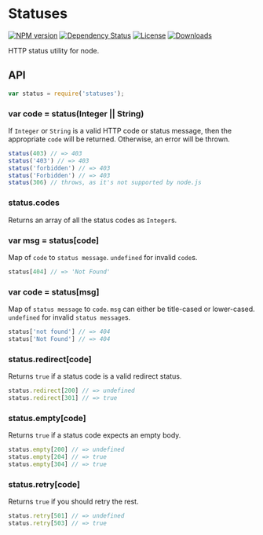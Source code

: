 # Statuses

[![NPM version][npm-image]][npm-url]
[![Dependency Status][david-image]][david-url]
[![License][license-image]][license-url]
[![Downloads][downloads-image]][downloads-url]

HTTP status utility for node.

## API

```js
var status = require('statuses');
```

### var code = status(Integer || String)

If `Integer` or `String` is a valid HTTP code or status message, then the appropriate `code` will be returned. Otherwise, an error will be thrown.

```js
status(403) // => 403
status('403') // => 403
status('forbidden') // => 403
status('Forbidden') // => 403
status(306) // throws, as it's not supported by node.js
```

### status.codes

Returns an array of all the status codes as `Integer`s.

### var msg = status[code]

Map of `code` to `status message`. `undefined` for invalid `code`s.

```js
status[404] // => 'Not Found'
```

### var code = status[msg]

Map of `status message` to `code`. `msg` can either be title-cased or lower-cased. `undefined` for invalid `status message`s.

```js
status['not found'] // => 404
status['Not Found'] // => 404
```

### status.redirect[code]

Returns `true` if a status code is a valid redirect status.

```js
status.redirect[200] // => undefined
status.redirect[301] // => true
```

### status.empty[code]

Returns `true` if a status code expects an empty body.

```js
status.empty[200] // => undefined
status.empty[204] // => true
status.empty[304] // => true
```

### status.retry[code]

Returns `true` if you should retry the rest.

```js
status.retry[501] // => undefined
status.retry[503] // => true
```

[npm-image]: https://img.shields.io/npm/v/statuses.svg?style=flat-square
[npm-url]: https://npmjs.org/package/statuses
[github-tag]: http://img.shields.io/github/tag/jshttp/statuses.svg?style=flat-square
[github-url]: https://github.com/jshttp/statuses/tags
[travis-image]: https://img.shields.io/travis/jshttp/statuses.svg?style=flat-square
[travis-url]: https://travis-ci.org/jshttp/statuses
[coveralls-image]: https://img.shields.io/coveralls/jshttp/statuses.svg?style=flat-square
[coveralls-url]: https://coveralls.io/r/jshttp/statuses?branch=master
[david-image]: http://img.shields.io/david/jshttp/statuses.svg?style=flat-square
[david-url]: https://david-dm.org/jshttp/statuses
[license-image]: http://img.shields.io/npm/l/statuses.svg?style=flat-square
[license-url]: LICENSE
[downloads-image]: http://img.shields.io/npm/dm/statuses.svg?style=flat-square
[downloads-url]: https://npmjs.org/package/statuses
[gittip-image]: https://img.shields.io/gittip/jonathanong.svg?style=flat-square
[gittip-url]: https://www.gittip.com/jonathanong/
